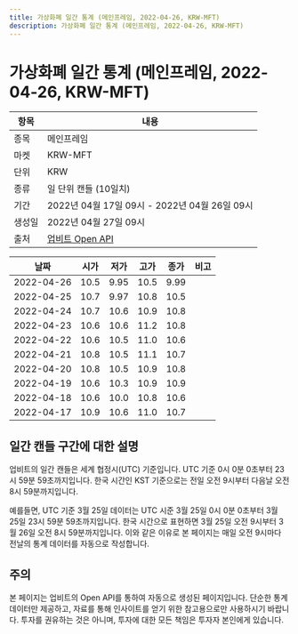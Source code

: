 ```yaml
---
title: 가상화폐 일간 통계 (메인프레임, 2022-04-26, KRW-MFT)
description: 가상화폐 일간 통계 (메인프레임, 2022-04-26, KRW-MFT)
---
```



가상화폐 일간 통계 (메인프레임, 2022-04-26, KRW-MFT)
===

|항목|내용|
|--|--|
|종목|메인프레임|
|마켓|KRW-MFT|
|단위|KRW|
|종류|일 단위 캔들 (10일치)|
|기간|2022년 04월 17일 09시 - 2022년 04월 26일 09시|
|생성일|2022년 04월 27일 09시|
|출처|[업비트 Open API](https://docs.upbit.com)|


|날짜|시가|저가|고가|종가|비고|
|--|--|--|--|--|--|
|2022-04-26|10.5|9.95|10.5|9.99|    |
|2022-04-25|10.7|9.97|10.8|10.5|    |
|2022-04-24|10.7|10.6|10.9|10.8|    |
|2022-04-23|10.6|10.6|11.2|10.8|    |
|2022-04-22|10.6|10.5|11.0|10.6|    |
|2022-04-21|10.8|10.5|11.1|10.7|    |
|2022-04-20|10.8|10.5|10.9|10.8|    |
|2022-04-19|10.6|10.3|10.9|10.9|    |
|2022-04-18|10.6|10.0|10.8|10.6|    |
|2022-04-17|10.9|10.6|11.0|10.7|    |


일간 캔들 구간에 대한 설명
---


업비트의 일간 캔들은 세계 협정시(UTC) 기준입니다. 
UTC 기준 0시 0분 0초부터 23시 59분 59초까지입니다. 
한국 시간인 KST 기준으로는 전일 오전 9시부터 다음날 오전 8시 59분까지입니다. 


예를들면, UTC 기준 3월 25일 데이터는 UTC 시준 3월 25일 0시 0분 0초부터 3월 25일 23시 59분 59초까지입니다. 
한국 시간으로 표현하면 3월 25일 오전 9시부터 3월 26일 오전 8시 59분까지입니다. 
이와 같은 이유로 본 페이지는 매일 오전 9시마다 전날의 통계 데이터를 자동으로 작성합니다. 


주의
---


본 페이지는 업비트의 Open API를 통하여 자동으로 생성된 페이지입니다. 
단순한 통계 데이터만 제공하고, 자료를 통해 인사이트를 얻기 위한 참고용으로만 사용하시기 바랍니다. 
투자를 권유하는 것은 아니며, 투자에 대한 모든 책임은 투자자 본인에게 있습니다. 
